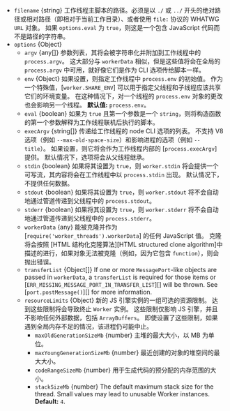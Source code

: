 <!-- YAML
added: v10.5.0
changes:
  - version: v14.0.0
    pr-url: https://github.com/nodejs/node/pull/32278
    description: The `transferList` option was introduced.
  - version: v13.12.0
    pr-url: https://github.com/nodejs/node/pull/31664
    description: The `filename` parameter can be a WHATWG `URL` object using
                 `file:` protocol.
  - version:
     - v13.2.0
     - v12.16.0
    pr-url: https://github.com/nodejs/node/pull/26628
    description: The `resourceLimits` option was introduced.
  - version:
     - v13.4.0
     - v12.16.0
    pr-url: https://github.com/nodejs/node/pull/30559
    description: The `argv` option was introduced.
-->

* `filename` {string} 工作线程主脚本的路径。必须是以 `./` 或 `../` 开头的绝对路径或相对路径（即相对于当前工作目录）、或者使用 `file:` 协议的 WHATWG `URL` 对象。
   如果 `options.eval` 为 `true`，则这是一个包含 JavaScript 代码而不是路径的字符串。
* `options` {Object}
  * `argv` {any[]} 参数列表，其将会被字符串化并附加到工作线程中的 `process.argv`。
    这大部分与 `workerData` 相似，但是这些值将会在全局的 `process.argv` 中可用，就好像它们是作为 CLI 选项传给脚本一样。
  * `env` {Object} 如果设置，则指定工作线程中 `process.env` 的初始值。
     作为一个特殊值，[`worker.SHARE_ENV`] 可以用于指定父线程和子线程应该共享它们的环境变量。
     在这种情况下，对一个线程的 `process.env` 对象的更改也会影响另一个线程。
     **默认值:** `process.env`。
  * `eval` {boolean} 如果为 `true` 且第一个参数是一个 `string`，则将构造函数的第一个参数解释为工作线程联机后执行的脚本。
  * `execArgv` {string[]} 传递给工作线程的 node CLI 选项的列表。
     不支持 V8 选项（例如 `--max-old-space-size`）和影响进程的选项（例如 `--title`）。
     如果设置，则它将会作为工作线程内部的 [`process.execArgv`] 提供。
     默认情况下，选项将会从父线程继承。
  * `stdin` {boolean} 如果将其设置为 `true`，则 `worker.stdin` 将会提供一个可写流，其内容将会在工作线程中以 `process.stdin` 出现。
     默认情况下，不提供任何数据。
  * `stdout` {boolean} 如果将其设置为 `true`，则 `worker.stdout` 将不会自动地通过管道传递到父线程中的 `process.stdout`。
  * `stderr` {boolean} 如果将其设置为 `true`，则 `worker.stderr` 将不会自动地通过管道传递到父线程中的 `process.stderr`。
  * `workerData` {any} 能被克隆并作为 [`require('worker_threads').workerData`] 的任何 JavaScript 值。
     克隆将会按照 [HTML 结构化克隆算法][HTML structured clone algorithm]中描述的进行，如果对象无法被克隆（例如，因为它包含 `function`），则会抛出错误。
  * `transferList` {Object[]} If one or more `MessagePort`-like objects
    are passed in `workerData`, a `transferList` is required for those
    items or [`ERR_MISSING_MESSAGE_PORT_IN_TRANSFER_LIST`][] will be thrown.
    See [`port.postMessage()`][] for more information.
  * `resourceLimits` {Object} 新的 JS 引擎实例的一组可选的资源限制。 
    达到这些限制将会导致终止 `Worker` 实例。 
    这些限制仅影响 JS 引擎，并且不影响任何外部数据，包括 `ArrayBuffers`。 
    即使设置了这些限制，如果遇到全局内存不足的情况，该进程仍可能中止。
    * `maxOldGenerationSizeMb` {number} 主堆的最大大小，以 MB 为单位。
    * `maxYoungGenerationSizeMb` {number} 最近创建的对象的堆空间的最大大小。
    * `codeRangeSizeMb` {number} 用于生成代码的预分配的内存范围的大小。
    * `stackSizeMb` {number} The default maximum stack size for the thread.
      Small values may lead to unusable Worker instances. **Default:** `4`.

